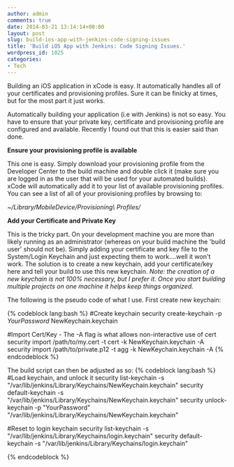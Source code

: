```yaml
---
author: admin
comments: true
date: 2014-03-21 13:14:14+00:00
layout: post
slug: build-ios-app-with-jenkins-code-signing-issues
title: 'Build iOS App with Jenkins: Code Signing Issues.'
wordpress_id: 1025
categories:
- Tech
---
```


Building an iOS application in xCode is easy. It automatically handles all of your certificates and provisioning profiles. Sure it can be finicky at times, but for the most part it just works.

Automatically building your application (i.e with Jenkins) is not so easy. You have to ensure that your private key, certificate and provisioning profile are configured and available. Recently I found out that this is easier said than done.

**Ensure your provisioning profile is available**

This one is easy. Simply download your provisioning profile from the Developer Center to the build machine and double click it (make sure you are logged in as the user that will be used for your automated builds). xCode will automatically add it to your list of available provisioning profiles. You can see a list of all of your provisioning profiles by browsing to:

_~/Library/MobileDevice/Provisioning\ Profiles/_

**Add your Certificate and Private Key**

This is the tricky part. On your development machine you are more than likely running as an administrator (whereas on your build machine the 'build user' should not be). Simply adding your certificate and key file to the System/Login Keychain and just expecting them to work....well it won't work. The solution is to create a new keychain, add your certificate/key here and tell your build to use this new keychain. _Note: the creation of a new keychain is not 100% necessary, but I prefer it. Once you start building multiple projects on one machine it helps keep things organized._

The following is the pseudo code of what I use. First create new keychain:

{% codeblock lang:bash %}
#Create keychain
security create-keychain -p <i>YourPassword</i> NewKeychain.keychain

#Import Cert/Key - The -A flag is what allows non-interactive use of cert
security import /path/to/my.cert -t cert -k NewKeychain.keychain -A
security import /path/to/private.p12 -t agg -k NewKeychain.keychain -A
{% endcodeblock %}

The build script can then be adjusted as so:
{% codeblock lang:bash %}
#Load keychain, and unlock it
security list-keychain -s "/var/lib/jenkins/Library/Keychains/NewKeychain.keychain"
security default-keychain -s "/var/lib/jenkins/Library/Keychains/NewKeychain.keychain"
security unlock-keychain -p "YourPassword" "/var/lib/jenkins/Library/Keychains/NewKeychain.keychain"

<Run Build>


#Reset to login keychain
security list-keychain -s "/var/lib/jenkins/Library/Keychains/login.keychain"
security default-keychain -s "/var/lib/jenkins/Library/Keychains/login.keychain"

{% endcodeblock %}

